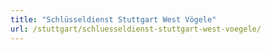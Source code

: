 ```yaml
---
title: "Schlüsseldienst Stuttgart West Vögele"
url: /stuttgart/schluesseldienst-stuttgart-west-voegele/
---
```

